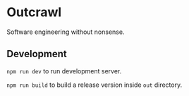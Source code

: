 # Outcrawl

Software engineering without nonsense.

## Development

`npm run dev` to run development server.

`npm run build` to build a release version inside `out` directory.
